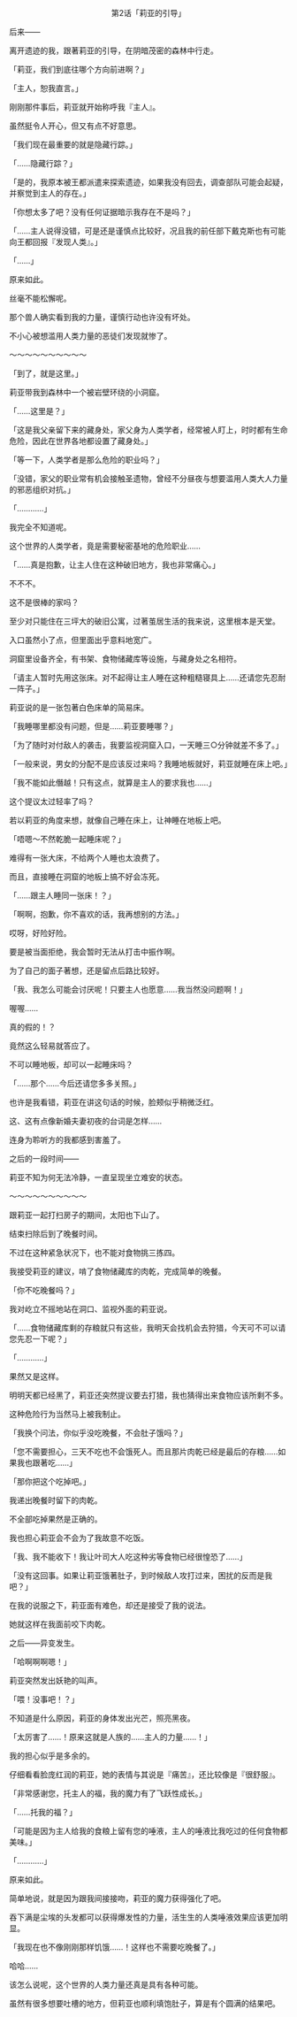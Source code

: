 <p align="center">第2话「莉亚的引导」</p>

后来——

离开遗迹的我，跟著莉亚的引导，在阴暗茂密的森林中行走。

「莉亚，我们到底往哪个方向前进啊？」

「主人，恕我直言。」

刚刚那件事后，莉亚就开始称呼我『主人』。

虽然挺令人开心，但又有点不好意思。

「我们现在最重要的就是隐藏行踪。」

「……隐藏行踪？」

「是的，我原本被王都派遣来探索遗迹，如果我没有回去，调查部队可能会起疑，并察觉到主人的存在。」

「你想太多了吧？没有任何证据暗示我存在不是吗？」

「……主人说得没错，可是还是谨慎点比较好，况且我的前任部下戴克斯也有可能向王都回报『发现人类』。」

「……」

原来如此。

丝毫不能松懈呢。

那个兽人确实看到我的力量，谨慎行动也许没有坏处。

不小心被想滥用人类力量的恶徒们发现就惨了。

～～～～～～～～～～

「到了，就是这里。」

莉亚带我到森林中一个被岩壁环绕的小洞窟。

「……这里是？」

「这是我父亲留下来的藏身处，家父身为人类学者，经常被人盯上，时时都有生命危险，因此在世界各地都设置了藏身处。」

「等一下，人类学者是那么危险的职业吗？」

「没错，家父的职业常有机会接触圣遗物，曾经不分昼夜与想要滥用人类大人力量的邪恶组织对抗。」

「…………」

我完全不知道呢。

这个世界的人类学者，竟是需要秘密基地的危险职业……

「……真是抱歉，让主人住在这种破旧地方，我也非常痛心。」

不不不。

这不是很棒的家吗？

至少对只能住在三坪大的破旧公寓，过著茧居生活的我来说，这里根本是天堂。

入口虽然小了点，但里面出乎意料地宽广。

洞窟里设备齐全，有书架、食物储藏库等设施，与藏身处之名相符。

「请主人暂时先用这张床。对不起得让主人睡在这种粗糙寝具上……还请您先忍耐一阵子。」

莉亚说的是一张包著白色床单的简易床。

「我睡哪里都没有问题，但是……莉亚要睡哪？」

「为了随时对付敌人的袭击，我要监视洞窟入口，一天睡三○分钟就差不多了。」

「一般来说，男女的分配不是应该反过来吗？我睡地板就好，莉亚就睡在床上吧。」

「我不能如此僭越！只有这点，就算是主人的要求我也……」

这个提议太过轻率了吗？

若以莉亚的角度来想，就像自己睡在床上，让神睡在地板上吧。

「唔嗯～不然乾脆一起睡床呢？」

难得有一张大床，不给两个人睡也太浪费了。

而且，直接睡在洞窟的地板上搞不好会冻死。

「……跟主人睡同一张床！？」

「啊啊，抱歉，你不喜欢的话，我再想别的方法。」

哎呀，好险好险。

要是被当面拒绝，我会暂时无法从打击中振作啊。

为了自己的面子著想，还是留点后路比较好。

「我、我怎么可能会讨厌呢！只要主人也愿意……我当然没问题啊！」

喔喔……

真的假的！？

竟然这么轻易就答应了。

不可以睡地板，却可以一起睡床吗？

「……那个……今后还请您多多关照。」

也许是我看错，莉亚在讲这句话的时候，脸颊似乎稍微泛红。

这、这有点像新婚夫妻初夜的台词是怎样……

连身为聆听方的我都感到害羞了。

之后的一段时间——

莉亚不知为何无法冷静，一直呈现坐立难安的状态。

～～～～～～～～～～

跟莉亚一起打扫房子的期间，太阳也下山了。

结束扫除后到了晚餐时间。

不过在这种紧急状况下，也不能对食物挑三拣四。

我接受莉亚的建议，啃了食物储藏库的肉乾，完成简单的晚餐。

「你不吃晚餐吗？」

我对屹立不摇地站在洞口、监视外面的莉亚说。

「……食物储藏库剩的存粮就只有这些，我明天会找机会去狩猎，今天可不可以请您先忍一下呢？」

「…………」

果然又是这样。

明明天都已经黑了，莉亚还突然提议要去打猎，我也猜得出来食物应该所剩不多。

这种危险行为当然马上被我制止。

「我换个问法，你似乎没吃晚餐，不会肚子饿吗？」

「您不需要担心，三天不吃也不会饿死人。而且那片肉乾已经是最后的存粮……如果我也跟著吃……」

「那你把这个吃掉吧。」

我递出晚餐时留下的肉乾。

不全部吃掉果然是正确的。

我也担心莉亚会不会为了我故意不吃饭。

「我、我不能收下！我让叶司大人吃这种劣等食物已经很惶恐了……」

「没有这回事。如果让莉亚饿著肚子，到时候敌人攻打过来，困扰的反而是我吧？」

在我的说服之下，莉亚面有难色，却还是接受了我的说法。

她就这样在我面前咬下肉乾。

之后——异变发生。

「哈啊啊啊嗯！」

莉亚突然发出妖艳的叫声。

「喂！没事吧！？」

不知道是什么原因，莉亚的身体发出光芒，照亮黑夜。

「太厉害了……！原来这就是人族的……主人的力量……！」

我的担心似乎是多余的。

仔细看看脸庞红润的莉亚，她的表情与其说是『痛苦』，还比较像是『很舒服』。

「非常感谢您，托主人的福，我的魔力有了飞跃性成长。」

「……托我的福？」

「可能是因为主人给我的食粮上留有您的唾液，主人的唾液比我吃过的任何食物都美味。」

「…………」

原来如此。

简单地说，就是因为跟我间接接吻，莉亚的魔力获得强化了吧。

吞下满是尘埃的头发都可以获得爆发性的力量，活生生的人类唾液效果应该更加明显。

「我现在也不像刚刚那样饥饿……！这样也不需要吃晚餐了。」

哈哈……

该怎么说呢，这个世界的人类力量还真是具有各种可能。

虽然有很多想要吐槽的地方，但莉亚也顺利填饱肚子，算是有个圆满的结果吧。

